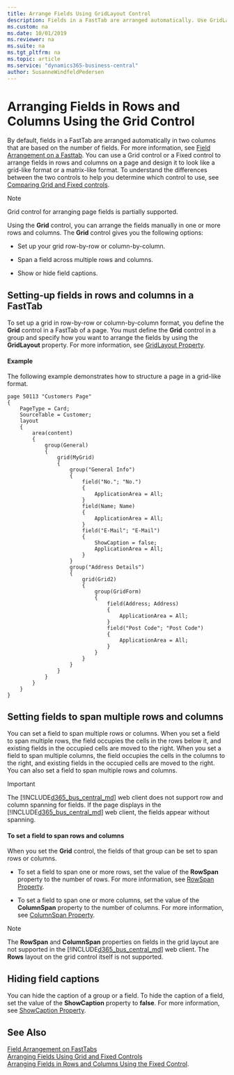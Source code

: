 ```yaml
---
title: Arrange Fields Using GridLayout Control
description: Fields in a FastTab are arranged automatically. Use GridLayout control to manually set up rows, columns, span fields across, and show or hide captions.
ms.custom: na
ms.date: 10/01/2019
ms.reviewer: na
ms.suite: na
ms.tgt_pltfrm: na
ms.topic: article
ms.service: "dynamics365-business-central"
author: SusanneWindfeldPedersen
---
```


# Arranging Fields in Rows and Columns Using the Grid Control

By default, fields in a FastTab are arranged automatically in two columns that are based on the number of fields. For more information, see [Field Arrangement on a Fasttab](devenv-arranging-fields-on-fasttab.md). You can use a Grid control or a Fixed control to arrange fields in rows and columns on a page and design it to look like a grid-like format or a matrix-like format. To understand the differences between the two controls to help you determine which control to use, see [Comparing Grid and Fixed controls](devenv-arranging-fields-using-grid-and-fixed-controls.md). 

> [!NOTE]  
> Grid control for arranging page fields is partially supported. 

Using the **Grid** control, you can arrange the fields manually in one or more rows and columns. The **Grid** control gives you the following options:  
  
- Set up your grid row-by-row or column-by-column.  
  
- Span a field across multiple rows and columns.  
  
- Show or hide field captions.  
  
## Setting-up fields in rows and columns in a FastTab  
To set up a grid in row-by-row or column-by-column format, you define the **Grid** control in a FastTab of a page. You must define the **Grid** control in a group and specify how you want to arrange the fields by using the **GridLayout** property. For more information, see [GridLayout Property](properties/devenv-gridlayout-property.md). 

#### Example
The following example demonstrates how to structure a page in a grid-like format. 

```
page 50113 "Customers Page"
{
    PageType = Card;
    SourceTable = Customer;
    layout
    {
        area(content)
        {
            group(General)
            {
                grid(MyGrid)
                {
                    group("General Info")
                    {
                        field("No."; "No.")
                        {
                            ApplicationArea = All;
                        }
                        field(Name; Name)
                        {
                            ApplicationArea = All;
                        }
                        field("E-Mail"; "E-Mail")
                        {
                            ShowCaption = false;
                            ApplicationArea = All;
                        }
                    }
                    group("Address Details")
                    {
                        grid(Grid2)
                        {
                            group(GridForm)
                            {
                                field(Address; Address)
                                {
                                    ApplicationArea = All;
                                }
                                field("Post Code"; "Post Code")
                                {
                                    ApplicationArea = All;
                                }
                            }
                        }
                    }
                }
            }
        }
    }
}
```

## Setting fields to span multiple rows and columns  
You can set a field to span multiple rows or columns. When you set a field to span multiple rows, the field occupies the cells in the rows below it, and existing fields in the occupied cells are moved to the right. When you set a field to span multiple columns, the field occupies the cells in the columns to the right, and existing fields in the occupied cells are moved to the right. You can also set a field to span multiple rows and columns. 

> [!IMPORTANT]  
> The [!INCLUDE[d365_bus_central_md](includes/d365_bus_central_md.md)] web client does not support row and column spanning for fields. If the page displays in the [!INCLUDE[d365_bus_central_md](includes/d365_bus_central_md.md)] web client, the fields appear without spanning.  
  
#### To set a field to span rows and columns  
  
When you set the **Grid** control, the fields of that group can be set to span rows or columns.
  
- To set a field to span one or more rows, set the value of the **RowSpan** property to the number of rows. For more information, see [RowSpan Property](properties/devenv-rowspan-property.md). 
  
- To set a field to span one or more columns, set the value of the **ColumnSpan** property to the number of columns. For more information, see [ColumnSpan Property](properties/devenv-columnspan-property.md).   

> [!NOTE]  
> The **RowSpan** and **ColumnSpan** properties on fields in the grid layout are not supported in the [!INCLUDE[d365_bus_central_md](includes/d365_bus_central_md.md)] web client. The **Rows** layout on the grid control itself is not supported.
  
##  <a name="position"></a> Hiding field captions  
  
You can hide the caption of a group or a field. To hide the caption of a field, set the value of the **ShowCaption** property to **false**. For more information, see [ShowCaption Property](properties/devenv-showcaption-property.md).

  
## See Also  
[Field Arrangement on FastTabs](devenv-arranging-fields-on-fasttab.md)  
[Arranging Fields Using Grid and Fixed Controls](devenv-arranging-fields-using-grid-and-fixed-controls.md)  
[Arranging Fields in Rows and Columns Using the Fixed Control](devenv-arrange-fields-in-rows-and-columns-using-fixedlayout-control.md).